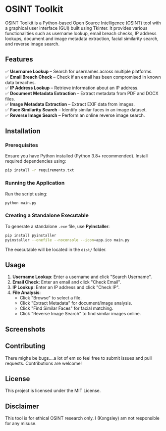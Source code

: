 # OSINT Toolkit

OSINT Toolkit is a Python-based Open Source Intelligence (OSINT) tool with a graphical user interface (GUI) built using Tkinter. It provides various functionalities such as username lookup, email breach checks, IP address lookups, document and image metadata extraction, facial similarity search, and reverse image search.

## Features

✅ **Username Lookup** – Search for usernames across multiple platforms.\
✅ **Email Breach Check** – Check if an email has been compromised in known data breaches.\
✅ **IP Address Lookup** – Retrieve information about an IP address.\
✅ **Document Metadata Extraction** – Extract metadata from PDF and DOCX files.\
✅ **Image Metadata Extraction** – Extract EXIF data from images.\
✅ **Face Similarity Search** – Identify similar faces in an image dataset.\
✅ **Reverse Image Search** – Perform an online reverse image search.

## Installation

### Prerequisites

Ensure you have Python installed (Python 3.8+ recommended). Install required dependencies using:

```bash
pip install -r requirements.txt
```

### Running the Application

Run the script using:

```bash
python main.py
```

### Creating a Standalone Executable

To generate a standalone `.exe` file, use **PyInstaller**:

```bash
pip install pyinstaller
pyinstaller --onefile --noconsole --icon=app.ico main.py
```

The executable will be located in the `dist/` folder.

## Usage

1. **Username Lookup**: Enter a username and click "Search Username".
2. **Email Check**: Enter an email and click "Check Email".
3. **IP Lookup**: Enter an IP address and click "Check IP".
4. **File Analysis**:
   - Click "Browse" to select a file.
   - Click "Extract Metadata" for document/image analysis.
   - Click "Find Similar Faces" for facial matching.
   - Click "Reverse Image Search" to find similar images online.

## Screenshots



## Contributing

There mighe be bugs....a lot of em so feel free to submit issues and pull requests. Contributions are welcome!

## License

This project is licensed under the MIT License.

## Disclaimer

This tool is for ethical OSINT research only. I (Kxngsley) am not responsible for any misuse.


